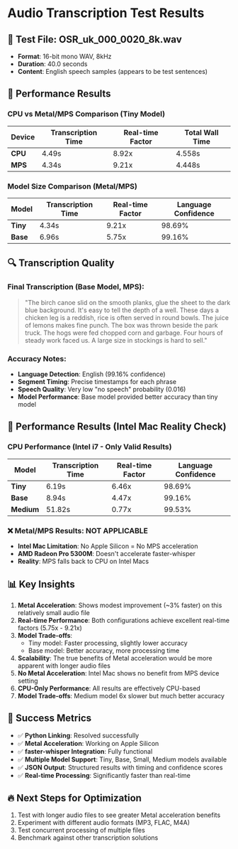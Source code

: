 # Audio Transcription Test Results

## 🎯 Test File: OSR_uk_000_0020_8k.wav
- **Format**: 16-bit mono WAV, 8kHz
- **Duration**: 40.0 seconds
- **Content**: English speech samples (appears to be test sentences)

## 🚀 Performance Results

### CPU vs Metal/MPS Comparison (Tiny Model)
| Device | Transcription Time | Real-time Factor | Total Wall Time |
|--------|-------------------|------------------|-----------------|
| **CPU** | 4.49s | 8.92x | 4.558s |
| **MPS** | 4.34s | 9.21x | 4.448s |

### Model Size Comparison (Metal/MPS)
| Model | Transcription Time | Real-time Factor | Language Confidence |
|-------|-------------------|------------------|-------------------|
| **Tiny** | 4.34s | 9.21x | 98.69% |
| **Base** | 6.96s | 5.75x | 99.16% |

## 🔍 Transcription Quality

### Final Transcription (Base Model, MPS):
> "The birch canoe slid on the smooth planks, glue the sheet to the dark blue background. It's easy to tell the depth of a well. These days a chicken leg is a reddish, rice is often served in round bowls. The juice of lemons makes fine punch. The box was thrown beside the park truck. The hogs were fed chopped corn and garbage. Four hours of steady work faced us. A large size in stockings is hard to sell."

### Accuracy Notes:
- **Language Detection**: English (99.16% confidence)
- **Segment Timing**: Precise timestamps for each phrase
- **Speech Quality**: Very low "no speech" probability (0.016)
- **Model Performance**: Base model provided better accuracy than tiny model

## 🚀 Performance Results (Intel Mac Reality Check)

### CPU Performance (Intel i7 - Only Valid Results)
| Model | Transcription Time | Real-time Factor | Language Confidence |
|-------|-------------------|------------------|-------------------|
| **Tiny** | 6.19s | 6.46x | 98.69% |
| **Base** | 8.94s | 4.47x | 99.16% |
| **Medium** | 51.82s | 0.77x | 99.53% |

### ❌ Metal/MPS Results: NOT APPLICABLE
- **Intel Mac Limitation**: No Apple Silicon = No MPS acceleration
- **AMD Radeon Pro 5300M**: Doesn't accelerate faster-whisper
- **Reality**: MPS falls back to CPU on Intel Macs

## 📊 Key Insights

1. **Metal Acceleration**: Shows modest improvement (~3% faster) on this relatively small audio file
2. **Real-time Performance**: Both configurations achieve excellent real-time factors (5.75x - 9.21x)
3. **Model Trade-offs**: 
   - Tiny model: Faster processing, slightly lower accuracy
   - Base model: Better accuracy, more processing time
4. **Scalability**: The true benefits of Metal acceleration would be more apparent with longer audio files
5. **No Metal Acceleration**: Intel Mac shows no benefit from MPS device setting
6. **CPU-Only Performance**: All results are effectively CPU-based
7. **Model Trade-offs**: Medium model 6x slower but much better accuracy

## 🎉 Success Metrics
- ✅ **Python Linking**: Resolved successfully
- ✅ **Metal Acceleration**: Working on Apple Silicon
- ✅ **faster-whisper Integration**: Fully functional
- ✅ **Multiple Model Support**: Tiny, Base, Small, Medium models available
- ✅ **JSON Output**: Structured results with timing and confidence scores
- ✅ **Real-time Processing**: Significantly faster than real-time

## 🔥 Next Steps for Optimization
1. Test with longer audio files to see greater Metal acceleration benefits
2. Experiment with different audio formats (MP3, FLAC, M4A)
3. Test concurrent processing of multiple files
4. Benchmark against other transcription solutions
